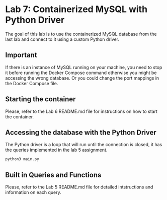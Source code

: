 # Lab 7: Containerized MySQL with Python Driver

The goal of this lab is to use the containerized MySQL database from the last lab and connect to it using a custom Python driver.

## Important

If there is an instance of MySQL running on your machine, you need to stop it before running the Docker Compose command otherwise you might be accessing the wrong database. Or you could change the port mappings in the Docker Compose file.

## Starting the container

Please, refer to the Lab 6 README.md file for instructions on how to start the container.

## Accessing the database with the Python Driver

The Python driver is a loop that will run until the connection is closed, it has the queries implemented in the lab 5 assignment.

```sh
python3 main.py
```

## Built in Queries and Functions

Please, refer to the Lab 5 README.md file for detailed intstructions and information on each query.
